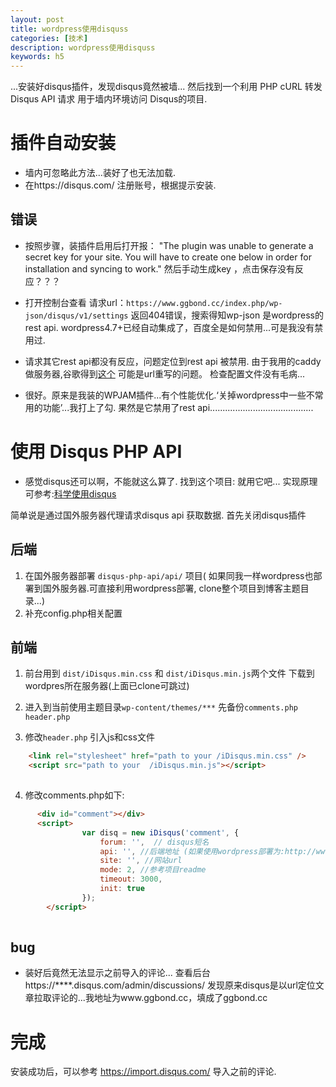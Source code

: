 ```yaml
---
layout: post
title: wordpress使用disquss
categories: [技术] 
description: wordpress使用disquss
keywords: h5
---
```


...安装好disqus插件，发现disqus竟然被墙... 然后找到一个利用 PHP cURL 转发 Disqus API 请求 用于墙内环境访问 Disqus的项目.

插件自动安装
======

*   墙内可忽略此方法...装好了也无法加载.
*   在https://disqus.com/ 注册账号，根据提示安装.

错误
--

*   按照步骤，装插件启用后打开报： "The plugin was unable to generate a secret key for your site. You will have to create one below in order for installation and syncing to work." 然后手动生成key ，点击保存没有反应？？？
    
*   打开控制台查看 请求url：`https://www.ggbond.cc/index.php/wp-json/disqus/v1/settings` 返回404错误，搜索得知wp-json 是wordpress的rest api. wordpress4.7+已经自动集成了，百度全是如何禁用...可是我没有禁用过.
    
*   请求其它rest api都没有反应，问题定位到rest api 被禁用. 由于我用的caddy做服务器,谷歌得到[这个](https://caddy.community/t/caddy-and-wordpress-rest-api/2479) 可能是url重写的问题。 检查配置文件没有毛病...
    
*   很好。原来是我装的WPJAM插件...有个性能优化.‘关掉wordpress中一些不常用的功能’...我打上了勾. 果然是它禁用了rest api.........................................
    

使用 Disqus PHP API
=================

*   感觉disqus还可以啊，不能就这么算了. 找到这个项目: [](https://github.com/fooleap/disqus-php-api)就用它吧... 实现原理可参考:[科学使用disqus](http://blog.fooleap.org/use-disqus-correctly.html#id-%E5%A6%82%E4%BD%95%E4%BD%BF%E7%94%A8-disqus-api)

简单说是通过国外服务器代理请求disqus api 获取数据. 首先关闭disqus插件

后端
--

1.  在国外服务器部署 `disqus-php-api/api/` 项目( 如果同我一样wordpress也部署到国外服务器.可直接利用wordpress部署, clone整个项目到博客主题目录...)
2.  补充config.php相关配置

前端
--

1.  前台用到 `dist/iDisqus.min.css` 和 `dist/iDisqus.min.js`两个文件 下载到wordpres所在服务器(上面已clone可跳过)
    
2.  进入到当前使用主题目录`wp-content/themes/***` 先备份`comments.php` `header.php`
    
3.  修改`header.php` 引入js和css文件
    
```html
    <link rel="stylesheet" href="path to your /iDisqus.min.css" />
    <script src="path to your  /iDisqus.min.js"></script>
    
```

4.  修改comments.php如下:

```html
      <div id="comment"></div>
      <script>
                var disq = new iDisqus('comment', {
                    forum: '',  // disqus短名
                    api: '', //后端地址 (如果使用wordpress部署为:http://www.example.com/wp-content/themes/*****)
                    site: '', //网站url
                    mode: 2, //参考项目readme
                    timeout: 3000,
                    init: true
                });
        </script>
    
```

bug
---

*   装好后竟然无法显示之前导入的评论... 查看后台 https://****.disqus.com/admin/discussions/ 发现原来disqus是以url定位文章拉取评论的...我地址为www.ggbond.cc，填成了ggbond.cc

完成
==

安装成功后，可以参考 https://import.disqus.com/ 导入之前的评论.
